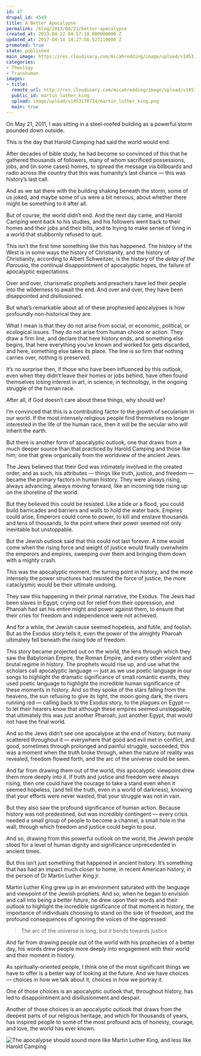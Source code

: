 ```yaml
---
id: 47
drupal_id: 4549
title: A Better Apocalypse
permalink: /blog/2013/04/21/better-apocalypse
created_at: 2013-04-22 04:57:10.000000000 Z
updated_at: 2017-04-14 14:27:58.527219000 Z
promoted: true
state: published
main_image: https://res.cloudinary.com/micahredding/image/upload/v1453178734/martin_luther_king.png
categories:
- Theology
- Transhuman
images:
- title: 
  remote_url: http://res.cloudinary.com/micahredding/image/upload/v1453178734/martin_luther_king.png
  public_id: martin_luther_king
  upload: image/upload/v1453178734/martin_luther_king.png
  main: true
---
```

On May 21, 2011, I was sitting in a steel-roofed building as a powerful storm pounded down outside.

This is the day that Harold Camping had said the world would end.

After decades of bible study, he had become so convinced of this that he gathered thousands of followers, many of whom sacrificed possessions, jobs, and (in some cases) homes, to spread the message via billboards and radio across the country that this was humanity’s last chance — this was history’s last call.

And as we sat there with the building shaking beneath the storm, some of us joked, and maybe some of us were a bit nervous, about whether there might be something to it after all.

But of course, the world didn’t end. And the next day came, and Harold Camping went back to his studies, and his followers went back to their homes and their jobs and their bills, and to trying to make sense of living in a world that stubbornly refused to quit.

This isn’t the first time something like this has happened. The history of the West is in some ways the history of Christianity, and the history of Christianity, according to Albert Schweitzer, is the history of the *delay of the Parousia*, the continual disappointment of apocalyptic hopes, the failure of apocalyptic expectations.

Over and over, charismatic prophets and preachers have led their people into the wilderness to await the end. And over and over, they have been disappointed and disillusioned.

But what’s remarkable about all of these prophesied apocalypses is how profoundly non-historical they are. 

What I mean is that they do not arise from social, or economic, political, or ecological issues. They do not arise from human choice or action. They draw a firm line, and declare that here history ends, and something else begins, that here everything you’ve known and worked for gets discarded, and here, something else takes its place. The line is so firm that nothing carries over, nothing is preserved.

It’s no surprise then, if those who have been influenced by this outlook, even when they didn’t leave their homes or jobs behind, have often found themselves losing interest in art, in science, in technology, in the ongoing struggle of the human race.

After all, if God doesn’t care about these things, why should we?

I’m convinced that this is a contributing factor to the growth of secularism in our world. If the most intensely religious people find themselves no longer interested in the life of the human race, then it will be the secular who will inherit the earth.



But there is another form of apocalyptic outlook, one that draws from a much deeper source than that practiced by Harold Camping and those like him; one that grew organically from the worldview of the ancient Jews.

The Jews believed that their God was intimately involved in the created order, and as such, his attributes — things like truth, justice, and freedom — became the primary factors in human history. They were always rising, always advancing, always moving forward, like an incoming tide rising up on the shoreline of the world.

But they believed this could be resisted. Like a tide or a flood, you could build barricades and barriers and walls to hold the water back. Empires could arise, Emperors could come to power, to kill and enslave thousands and tens of thousands, to the point where their power seemed not only inevitable but unstoppable.

But the Jewish outlook said that this could not last forever. A time would come when the rising force and weight of justice would finally overwhelm the emperors and empires, sweeping over them and bringing them down with a mighty crash.

This was the apocalyptic moment, the turning point in history, and the more intensely the power structures had resisted the force of justice, the more cataclysmic would be their ultimate undoing.

They saw this happening in their primal narrative, the Exodus. The Jews had been slaves in Egypt, crying out for relief from their oppression, and Pharoah had set his entire might and power against them, to ensure that their cries for freedom and independence were not achieved.

And for a while, the Jewish cause seemed hopeless, and futile, and foolish. But as the Exodus story tells it, even the power of the almighty Pharoah ultimately fell beneath the rising tide of freedom.

This story became projected out on the world, the lens through which they saw the Babylonian Empire, the Roman Empire, and every other violent and brutal regime in history. The prophets would rise up, and use what the scholars call apocalyptic language — just as we use poetic language in our songs to highlight the dramatic significance of small romantic events, they used poetic language to highlight the incredible human significance of these moments in history. And so they spoke of the stars falling from the heavens, the sun refusing to give its light, the moon going dark, the rivers running red — calling back to the Exodus story, to the plagues on Egypt — to let their hearers know that although these empires seemed unstoppable, that ultimately this was just another Pharoah, just another Egypt, that would not have the final world.

And so the Jews didn’t see one apocalypse at the end of history, but many scattered throughout it — everywhere that good and evil met in conflict, and good, sometimes through prolonged and painful struggle, succeeded, this was a moment when the truth broke through, when the nature of reality was revealed, freedom flowed forth, and the arc of the universe could be seen.

And far from drawing them out of the world, this apocalyptic viewpoint drew them more deeply into it. If truth and justice and freedom were always rising, then one could have the courage to take a stand even when it seemed hopeless, (and tell the truth, even in a world of darkness), knowing that your efforts were never wasted, that your struggle was not in vain.

But they also saw the profound significance of human action. Because history was not predestined, but was incredibly contingent — every crisis needed a small group of people to become a channel, a small hole in the wall, through which freedom and justice could begin to pour.

And so, drawing from this powerful outlook on the world, the Jewish people stood for a level of human dignity and significance unprecedented in ancient times.



But this isn’t just something that happened in ancient history. It’s something that has had an impact much closer to home, in recent American history, in the person of Dr Martin Luther King jr.

Martin Luther King grew up in an environment saturated with the language and viewpoint of the Jewish prophets. And so, when he began to envision and call into being a better future, he drew upon their words and their outlook to highlight the incredible significance of that moment in history, the importance of individuals choosing to stand on the side of freedom, and the profound consequences of ignoring the voices of the oppressed:

> The arc of the universe is long, but it bends towards justice

And far from drawing people out of the world with his prophecies of a better day, his words drew people more deeply into engagement with their world and their moment in history.

As spiritually-oriented people, I think one of the most significant things we have to offer is a better way of looking at the future. And we have choices — choices in how we talk about it, choices in how we portray it.

One of those choices is an apocalyptic outlook that, throughout history, has led to disappointment and disillusionment and despair.

Another of those choices is an apocalyptic outlook that draws from the deepest parts of our religious heritage, and which for thousands of years, has inspired people to some of the most profound acts of honesty, courage, and love, the world has ever known.

<img src="http://res.cloudinary.com/micahredding/image/upload/c_scale,w_650/v1453098936/apocalyptic_3_ullrlo.png" alt="The apocalypse should sound more like Martin Luther King, and less like Harold Camping" />



<!--

A few days ago, I delivered a talk entitled “A Better Apocalypse: Ancient Eschatology for a Transhuman World”. I gave this talk at the 2013 conference of the [Morman Transhumanist Association](http://transfigurism.org), a group which I have been incredibly fortunate to become friends with over the past two years.

I would love to discuss this topic more broadly. To invite that conversation, I am posting the link to the video, the audio for download (can be loaded on mp3 player or phone), and an edited transcript of the talk.

Thanks for continuing to be part of important conversations.

- Listen to this talk on [mp3](http://resources.brickcaster.com/micah/a_better_apocalypse_micah_redding.mp3)
- Watch this talk on [video](http://www.youtube.com/watch?v=YF2xKMDc64A)

//-->

